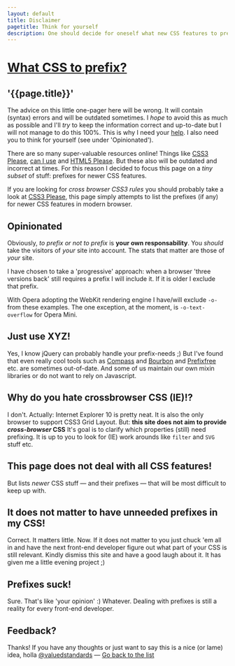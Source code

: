 ```yaml
---
layout: default
title: Disclaimer
pagetitle: Think for yourself
description: One should decide for oneself what new CSS features to prefix
---
```


# [What CSS to prefix?](/)

## '{{page.title}}'

The advice on this little one-pager here will be wrong. It will contain (syntax) errors and will be outdated sometimes. I _hope_ to avoid this as much as possible and I'll _try_ to keep the information correct and up-to-date but I will not manage to do this 100%. This is why I need your [help](https://github.com/davidhund/shouldiprefix/). I also need you to think for yourself (see under 'Opinionated').

There are so many super-valuable resources online! Things like [CSS3 Please](http://css3please.com/), [can I use](http://caniuse.com) and [HTML5 Please](http://html5please.com). But these also will be outdated and incorrect at times. For this reason I decided to focus this page on a _tiny subset_ of stuff: prefixes for newer CSS features.

If you are looking for _cross browser CSS3 rules_ you should probably take a look at [CSS3 Please](http://css3please.com/), this page simply attempts to list the prefixes (if any) for newer CSS features in modern browser.

## Opinionated

Obviously, _to prefix or not to prefix_ is **your own responsability**. You _should_ take the visitors of _your_ site into account. The stats that matter are those of _your_ site.

I have chosen to take a 'progressive' approach: when a browser 'three versions back' still requires a prefix I will include it. If it is older I exclude that prefix.

With Opera adopting the WebKit rendering engine I have/will exclude `-o-` from these examples. The one exception, at the moment, is `-o-text-overflow` for Opera Mini.

## Just use XYZ!

Yes, I know jQuery can probably handle your prefix-needs ;) But I've found that even really cool tools such as [Compass](http://compass-style.org/) and [Bourbon](https://github.com/thoughtbot/bourbon) and [Prefixfree](http://lea.verou.me/prefixfree/) etc. are sometimes out-of-date. And some of us maintain our own mixin libraries or do not want to rely on Javascript.

## Why do you hate crossbrowser CSS (IE)!?

I don't. Actually: Internet Explorer 10 is pretty neat. It is also the only browser to support CSS3 Grid Layout. But: **this site does not aim to provide _cross-browser_ CSS** It's goal is to clarify which properties (still) need prefixing. It is up to you to look for (IE) work arounds like `filter` and `SVG` stuff etc.

## This page does not deal with all CSS features!

But lists _newer_ CSS stuff — and their prefixes — that will be most difficult to keep up with.

## It does not matter to have unneeded prefixes in my CSS!

Correct. It matters little. Now. If it does not matter to you just chuck 'em all in and have the next front-end developer figure out what part of your CSS is still relevant. Kindly dismiss this site and have a good laugh about it. It has given me a little evening project ;)

## Prefixes suck!

Sure. That's like 'your opinion' :) Whatever. Dealing with prefixes is still a reality for every front-end developer.

## Feedback?

Thanks! If you have any thoughts or just want to say this is a nice (or lame) idea, holla [@valuedstandards](http://twitter.com/valuedstandards) — [Go back to the list](/)
